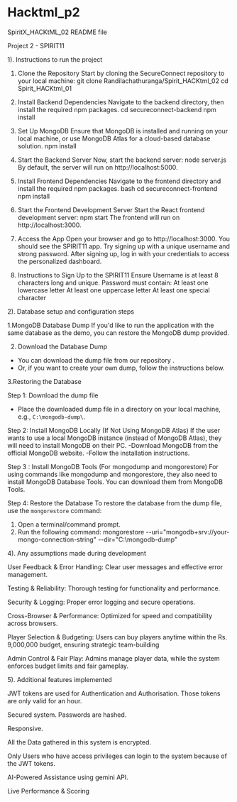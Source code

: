 # Hacktml_p2

SpiritX_HACKtML_02
README file

Project 2 - SPIRIT11 


1).  Instructions to run the project


1. Clone the Repository
Start by cloning the SecureConnect repository to your local machine:
git clone Randilachathuranga/Spirit_HACKtml_02
cd Spirit_HACKtml_01


2. Install Backend Dependencies
Navigate to the backend directory, then install the required npm packages.
cd secureconnect-backend
npm install


3. Set Up MongoDB
Ensure that MongoDB is installed and running on your local machine, or use MongoDB Atlas for a cloud-based database solution.
npm install

4. Start the Backend Server
Now, start the backend server:
node server.js 
By default, the server will run on http://localhost:5000.

5. Install Frontend Dependencies
Navigate to the frontend directory and install the required npm packages.
bash
cd secureconnect-frontend
npm install


6. Start the Frontend Development Server
Start the React frontend development server:
npm start
The frontend will run on http://localhost:3000.


7. Access the App
Open your browser and go to http://localhost:3000.
You should see the SPIRIT11 app.
Try signing up with a unique username and strong password.
After signing up, log in with your credentials to access the personalized dashboard.


8. Instructions to Sign Up to the SPIRIT11
Ensure Username is at least 8 characters long and unique.
Password must contain: 
At least one lowercase letter 
At least one uppercase letter 
At least one special character



2). Database setup and configuration steps

1.MongoDB Database Dump
If you'd like to run the application with the same database as the demo, you can restore the MongoDB dump provided.

2. Download the Database Dump
- You can download the dump file from our repository .
- Or, if you want to create your own dump, follow the instructions below.

3.Restoring the Database

Step 1: Download the dump file
- Place the downloaded dump file in a directory on your local machine, e.g., `C:\mongodb-dump\`.

Step 2: Install MongoDB Locally (If Not Using MongoDB Atlas)
If the user wants to use a local MongoDB instance (instead of MongoDB Atlas), they will need to install MongoDB on their PC.
  -Download MongoDB from the official MongoDB website.
  -Follow the installation instructions.

Step 3 : Install MongoDB Tools (For mongodump and mongorestore)
For using commands like mongodump and mongorestore, they also need to install MongoDB Database Tools. You can download them from MongoDB Tools.

Step 4: Restore the Database
To restore the database from the dump file, use the `mongorestore` command:
1. Open a terminal/command prompt.
2. Run the following command:
   mongorestore --uri="mongodb+srv://your-mongo-connection-string" --dir="C:\mongodb-dump"


4). Any assumptions made during development 


User Feedback & Error Handling: Clear user messages and effective error management.

Testing & Reliability: Thorough testing for functionality and performance.

Security & Logging: Proper error logging and secure operations.

Cross-Browser & Performance: Optimized for speed and compatibility across browsers.

Player Selection & Budgeting: Users can buy players anytime within the Rs. 9,000,000 budget, ensuring strategic team-building

Admin Control & Fair Play: Admins manage player data, while the system enforces budget limits and fair gameplay.


5). Additional features implemented


JWT tokens are used for Authentication and Authorisation. Those tokens are only valid for an hour.

Secured system. Passwords are hashed.

Responsive.  

All the Data gathered in this system is encrypted.

Only Users who have access privileges can login to the system because of the JWT tokens.

AI-Powered Assistance using gemini API.

Live Performance & Scoring

